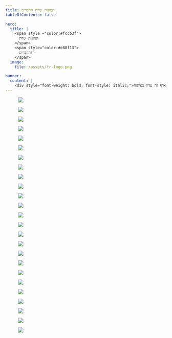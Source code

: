 ```yaml
---
title: תמונות שרת החברים
tableOfContents: false

hero:
  title: |
    <span style ="color:#fccb3f">
      תמונות שרת
    </span>
    <span style="color:#e88f13">
      החברים!
    </span>
  image:
    file: /assets/fr-logo.png

banner:
  content: |
    <div style="font-weight: bold; font-style: italic;">דף זה עדין בפיתוח</div>
---
```


<div class="image-row">
  <figure>
    <img src="./src/assets/fr-images/image_1.png"/>
    <!--figcaption>כיתוב 1</figcaption-->
  </figure>

  <figure>
    <img src="./src/assets/fr-images/image_2.png"/>
    <!--figcaption>כיתוב 2</figcaption-->
  </figure>

  <figure>
    <img src="./src/assets/fr-images/image_3.png"/>
    <!--figcaption>כיתוב 2</figcaption-->
  </figure>

  <figure>
    <img src="./src/assets/fr-images/image_4.png"/>
    <!--figcaption>כיתוב 2</figcaption-->
  </figure>

  <figure>
    <img src="./src/assets/fr-images/image_5.png"/>
    <!--figcaption>כיתוב 2</figcaption-->
  </figure>

  <figure>
    <img src="./src/assets/fr-images/image_6.png"/>
    <!--figcaption>כיתוב 2</figcaption-->
  </figure>

  <figure>
    <img src="./src/assets/fr-images/image_7.png"/>
    <!--figcaption>כיתוב 2</figcaption-->
  </figure>

  <figure>
    <img src="./src/assets/fr-images/image_8.png"/>
    <!--figcaption>כיתוב 2</figcaption-->
  </figure>

  <figure>
    <img src="./src/assets/fr-images/image_9.png"/>
    <!--figcaption>כיתוב 2</figcaption-->
  </figure>

  <figure>
    <img src="./src/assets/fr-images/image_10.png"/>
    <!--figcaption>כיתוב 2</figcaption-->
  </figure>

  <figure>
    <img src="./src/assets/fr-images/image_11.png"/>
    <!--figcaption>כיתוב 2</figcaption-->
  </figure>

  <figure>
    <img src="./src/assets/fr-images/image_12.png"/>
    <!--figcaption>כיתוב 2</figcaption-->
  </figure>

  <figure>
    <img src="./src/assets/fr-images/image_13.png"/>
    <!--figcaption>כיתוב 1</figcaption-->
  </figure>

  <figure>
    <img src="./src/assets/fr-images/image_14.png"/>
    <!--figcaption>כיתוב 2</figcaption-->
  </figure>

  <figure>
    <img src="./src/assets/fr-images/image_15.png"/>
    <!--figcaption>כיתוב 2</figcaption-->
  </figure>

  <figure>
    <img src="./src/assets/fr-images/image_16.png"/>
    <!--figcaption>כיתוב 2</figcaption-->
  </figure>

  <figure>
    <img src="./src/assets/fr-images/image_17.png"/>
    <!--figcaption>כיתוב 2</figcaption-->
  </figure>

  <figure>
    <img src="./src/assets/fr-images/image_18.png"/>
    <!--figcaption>כיתוב 2</figcaption-->
  </figure>

  <figure>
    <img src="./src/assets/fr-images/image_19.png"/>
    <!--figcaption>כיתוב 2</figcaption-->
  </figure>

  <figure>
    <img src="./fr-images/image_20.png"/>
    <!--figcaption>כיתוב 2</figcaption-->
  </figure>

  <figure>
    <img src="./src/assets/fr-images/image_21.png"/>
    <!--figcaption>כיתוב 2</figcaption-->
  </figure>

  <figure>
    <img src="./src/assets/fr-images/image_22.png"/>
    <!--figcaption>כיתוב 2</figcaption-->
  </figure>

  <figure>
    <img src="./src/assets/fr-images/image_23.png"/>
    <!--figcaption>כיתוב 2</figcaption-->
  </figure>

  <figure>
    <img src="./src/assets/fr-images/image_24.png"/>
    <!--figcaption>כיתוב 2</figcaption-->
  </figure>

  <figure>
    <img src="./src/assets/fr-images/image_25.png"/>
    <!--figcaption>כיתוב 2</figcaption-->
  </figure>
</div>